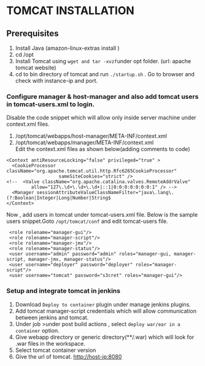 # TOMCAT INSTALLATION
## Prerequisites

1. Install Java (amazon-linux-extras install <java-name>)
2. cd /opt
3. Install Tomcat using ```wget and tar -xvzf```under opt folder. (url: apache tomcat website)
4. cd to bin directory of tomcat and run ``` ./startup.sh ``` . Go to browser and check with instance-ip and port.

### Configure manager & host-manager and also add tomcat users in tomcat-users.xml to login.
Disable the code snippet which will allow only inside server machine under context.xml files.
1. /opt/tomcat/webapps/host-manager/META-INF/context.xml  
2. /opt/tomcat/webapps/manager/META-INF/context.xml  
Edit the context.xml files as shown below(adding comments to code)
```
<Context antiResourceLocking="false" privileged="true" >
  <CookieProcessor className="org.apache.tomcat.util.http.Rfc6265CookieProcessor"
                   sameSiteCookies="strict" />
<!--  <Valve className="org.apache.catalina.valves.RemoteAddrValve"
         allow="127\.\d+\.\d+\.\d+|::1|0:0:0:0:0:0:0:1" /> -->
  <Manager sessionAttributeValueClassNameFilter="java\.lang\.(?:Boolean|Integer|Long|Number|String$
</Context>
```
Now , add users in tomcat under tomcat-users.xml file. Below is the sample users snippet.Goto ```/opt/tomcat/conf``` and edit tomcat-users file.
```
 <role rolename="manager-gui"/>
 <role rolename="manager-script"/>
 <role rolename="manager-jmx"/>
 <role rolename="manager-status"/>
 <user username="admin" password="admin" roles="manager-gui, manager-script, manager-jmx, manager-status"/>
 <user username="deployer" password="deployer" roles="manager-script"/>
 <user username="tomcat" password="s3cret" roles="manager-gui"/>
```
### Setup and integrate tomcat in jenkins

1. Download ```Deploy to container``` plugin under manage jenkins plugins.
2. Add tomcat manager-script credentials which will allow communication between jenkins and tomcat.
3. Under job >under post build actions , select ```deploy war/ear in a container``` option.
4. Give webapp directory or generic directory(**/.war) which will look for .war files in the workspace.
5. Select tomcat container version
6. Give the url of tomcat. <http://host-ip:8080>